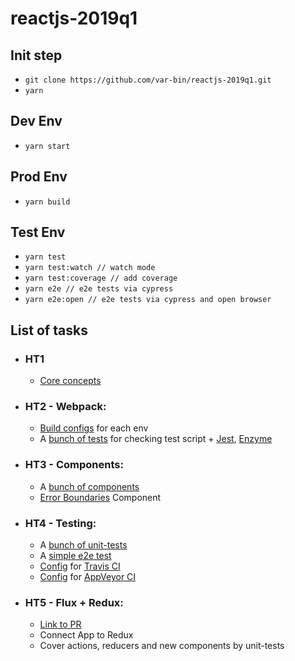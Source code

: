 # reactjs-2019q1

## Init step
* `git clone https://github.com/var-bin/reactjs-2019q1.git`
* `yarn`

## Dev Env
* `yarn start`

## Prod Env
* `yarn build`

## Test Env
* `yarn test`
* `yarn test:watch // watch mode`
* `yarn test:coverage // add coverage`
* `yarn e2e // e2e tests via cypress`
* `yarn e2e:open // e2e tests via cypress and open browser`

## List of tasks
* ### HT1
  * [Core concepts](https://github.com/var-bin/reactjs-2019q1/tree/reactjs-2019q1-ht1/src/ht1)
* ### HT2 - Webpack:
  * [Build configs](https://github.com/var-bin/reactjs-2019q1/tree/reactjs-2019q1-ht2/buildTools) for each env
  * A [bunch of tests](https://github.com/var-bin/reactjs-2019q1/tree/reactjs-2019q1-ht2/src/ht1) for checking test script + [Jest](https://jestjs.io/), [Enzyme](https://airbnb.io/enzyme/)
* ### HT3 - Components:
  * A [bunch of components](https://github.com/var-bin/reactjs-2019q1/tree/reactjs-2019q1-ht3/src/components)
  * [Error Boundaries](https://github.com/var-bin/reactjs-2019q1/tree/reactjs-2019q1-ht3/src/components/error-boundary) Component
* ### HT4 - Testing:
  * A [bunch of unit-tests](https://github.com/var-bin/reactjs-2019q1/tree/reactjs-2019q1-ht4/src)
  * A [simple e2e test](https://github.com/var-bin/reactjs-2019q1/blob/reactjs-2019q1-ht4/src/App.e2e.js)
  * [Config](https://github.com/var-bin/reactjs-2019q1/blob/reactjs-2019q1-ht4/.travis.yml) for [Travis CI](https://travis-ci.org/)
  * [Config](https://github.com/var-bin/reactjs-2019q1/blob/reactjs-2019q1-ht4/appveyor.yml) for [AppVeyor CI](https://travis-ci.org/)
* ### HT5 - Flux + Redux:
  * [Link to PR](https://github.com/var-bin/reactjs-2019q1/pull/13/files)
  * Connect App to Redux
  * Cover actions, reducers and new components by unit-tests
